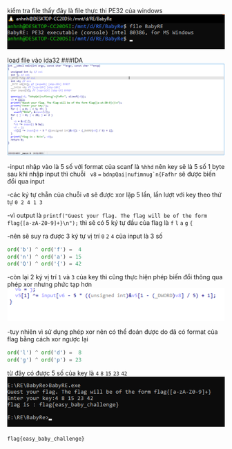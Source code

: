 kiểm tra file thấy đây là file thực thi PE32 của windows
![](file.png)

load file vào ida32
###IDA
![](ida1.png)

-input nhập vào là 5 số với format của scanf là `%hhd` nên key sẽ là 5 số 1 byte 
sau khi nhập input thì chuỗi ` v8` `=` ``bdnpQai|nufimnug`n{Fafhr`` sẽ được biến đổi qua input 

-các ký tự chẵn của chuỗi `v8` sẽ được xor lặp 5 lần, lần lượt với key theo thứ tự `0 2 4 1 3`

-vì output là `printf("Guest your flag. The flag will be of the form flag{[a-zA-Z0-9]+}\n");` 
thì sẽ có 5 ký tự đầu của flag là `f` `l` `a` `g` `{`

-nên sẽ suy ra được 3 ký tự vị trí `0` `2` `4` của input là 3 số

```python
ord('b') ^ ord('f') =  4 
ord('n') ^ ord('a') = 15
ord('Q') ^ ord('{') = 42
```

-còn lại 2 ký vị trí `1` và `3` của key thì cũng thực hiện phép biến đổi thông qua phép xor nhưng phức tạp hơn
 ![](ida2.png)
 
-tuy nhiên vì sử dụng phép xor nên có thể đoán được do đã có format của flag bằng cách xor ngược lại

```python
ord('l') ^ ord('d') =  8
ord('g') ^ ord('p') = 23
```
từ đây có được 5 số của key là `4` `8` `15` `23` `42`
![](flag.png)

`flag{easy_baby_challenge}`
